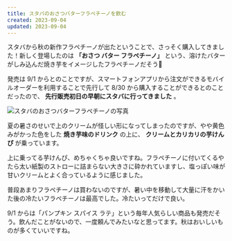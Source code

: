 ```yaml
---
title: スタバのおさつバターフラペチーノを飲む
created: 2023-09-04
updated: 2023-09-04
---
```


スタバから秋の新作フラペチーノが出たということで、さっそく購入してきました！新しく登場したのは **「おさつ バター フラペチーノ」** という、溶けたバターがしみ込んだ焼き芋をイメージしたフラペチーノだそう🍠

発売は 9/1 からとのことですが、スマートフォンアプリから注文ができるモバイルオーダーを利用することで先行して 8/30 から購入することができるとのことだったので、 **先行販売初日の早朝にスタバに行ってきました** 。

![スタバのおさつバターフラペチーノの写真](e62eb24d-69fb-40e8-557a-7838d8851600)

夏の暑さのせいで上のクリームが怪しい形になってしまったのですが、やや黄色みがかった色をした **焼き芋味のドリンク** の上に、 **クリームとカリカリの芋けんぴ** が乗っています。

上に乗ってる芋けんぴ、めちゃくちゃ良いですね。フラペチーノに付いてくるやたら太い紙製のストローに詰まらない大きさに砕かれていますし、塩っぽい味が甘いクリームとよく合っているように感じました。

普段あまりフラペチーノは買わないのですが、暑い中を移動して大量に汗をかいた後の冷たいフラペチーノは最高でした。冷たいってだけで良い。

9/1 からは「パンプキン スパイス ラテ」という毎年人気らしい商品も発売だそう。飲んだことがないので、一度頼んでみたいなと思ってます。秋はおいしいものが多くていいですね。
